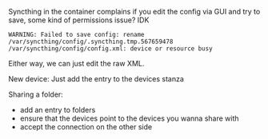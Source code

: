 Syncthing in the container complains if you edit the config via GUI and try to save, some kind of permissions issue? IDK

```
WARNING: Failed to save config: rename /var/syncthing/config/.syncthing.tmp.567659478 /var/syncthing/config/config.xml: device or resource busy
```

Either way, we can just edit the raw XML. 

New device: Just add the entry to the devices stanza

Sharing a folder: 
* add an entry to folders
* ensure that the devices point to the devices you wanna share with
* accept the connection on the other side
